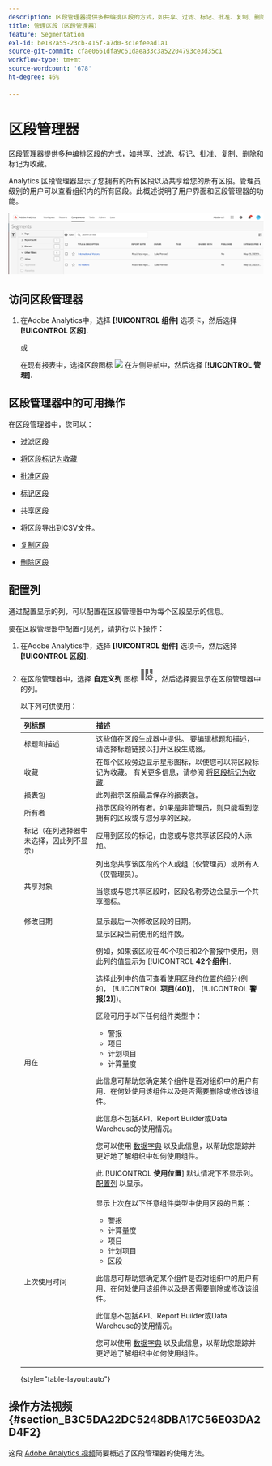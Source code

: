 ```yaml
---
description: 区段管理器提供多种编排区段的方式，如共享、过滤、标记、批准、复制、删除和标记为收藏。
title: 管理区段（区段管理器）
feature: Segmentation
exl-id: be182a55-23cb-415f-a7d0-3c1efeead1a1
source-git-commit: cfae0661dfa9c61daea33c3a52204793ce3d35c1
workflow-type: tm+mt
source-wordcount: '678'
ht-degree: 46%

---
```


# 区段管理器

区段管理器提供多种编排区段的方式，如共享、过滤、标记、批准、复制、删除和标记为收藏。

Analytics 区段管理器显示了您拥有的所有区段以及共享给您的所有区段。管理员级别的用户可以查看组织内的所有区段。此概述说明了用户界面和区段管理器的功能。

![区段管理器](assets/segments-manager.png)

## 访问区段管理器

1. 在Adobe Analytics中，选择 **[!UICONTROL 组件]** 选项卡，然后选择 **[!UICONTROL 区段]**.

   或

   在现有报表中，选择区段图标 ![](https://spectrum.adobe.com/static/icons/workflow_18/Smock_Segmentation_18_N.svg) 在左侧导航中，然后选择 **[!UICONTROL 管理]**.

## 区段管理器中的可用操作

在区段管理器中，您可以：

* [过滤区段](/help/components/segmentation/segmentation-workflow/t-seg-filter.md)

* [将区段标记为收藏](/help/components/segmentation/segmentation-workflow/t-seg-favorite.md)

* [批准区段](/help/components/segmentation/segmentation-workflow/seg-approve.md)

* [标记区段](/help/components/segmentation/segmentation-workflow/seg-tag.md)

* [共享区段](/help/components/segmentation/segmentation-workflow/t-seg-share.md)

* 将区段导出到CSV文件。

* [复制区段](/help/components/segmentation/segmentation-workflow/seg-copy.md)

* [删除区段](/help/components/segmentation/segmentation-workflow/seg-delete.md)

## 配置列

通过配置显示的列，可以配置在区段管理器中为每个区段显示的信息。

要在区段管理器中配置可见列，请执行以下操作：

1. 在Adobe Analytics中，选择 **[!UICONTROL 组件]** 选项卡，然后选择 **[!UICONTROL 区段]**.

1. 在区段管理器中，选择 **自定义列** 图标 ![自定义列图标](assets/customize-columns-icon.png)，然后选择要显示在区段管理器中的列。

   以下列可供使用：

   | 列标题 | 描述 |
   |---|---|
   | 标题和描述 | 这些值在区段生成器中提供。 要编辑标题和描述，请选择标题链接以打开区段生成器。 |
   | 收藏 | 在每个区段旁边显示星形图标，以使您可以将区段标记为收藏。 有关更多信息，请参阅 [将区段标记为收藏](/help/components/segmentation/segmentation-workflow/t-seg-favorite.md). |
   | 报表包 | 此列指示区段最后保存的报表包。 |
   | 所有者 | 指示区段的所有者。如果是非管理员，则只能看到您拥有的区段或与您分享的区段。 |
   | 标记（在列选择器中未选择，因此列不显示） | 应用到区段的标记，由您或与您共享该区段的人添加。 |
   | 共享对象 | 列出您共享该区段的个人或组（仅管理员）或所有人（仅管理员）。 <p>当您或与您共享区段时，区段名称旁边会显示一个共享图标。</p> |
   | 修改日期 | 显示最后一次修改区段的日期。 |
   | 用在 | 显示区段当前使用的组件数。 <p>例如，如果该区段在40个项目和2个警报中使用，则此列的值显示为 [!UICONTROL **42个组件**].</p> <p>选择此列中的值可查看使用区段的位置的细分(例如， [!UICONTROL **项目(40)**]， [!UICONTROL **警报(2)**])。</p><p>区段可用于以下任何组件类型中：</p> <ul><li>警报</li><li>项目</li><li>计划项目</li><li>计算量度</li></ul><p>此信息可帮助您确定某个组件是否对组织中的用户有用、在何处使用该组件以及是否需要删除或修改该组件。</p><p>此信息不包括API、Report Builder或Data Warehouse的使用情况。</p><p>您可以使用 [数据字典](/help/analyze/analysis-workspace/components/data-dictionary/data-dictionary-overview.md) 以及此信息，以帮助您跟踪并更好地了解组织中如何使用组件。</p><p>此 [!UICONTROL **使用位置**] 默认情况下不显示列。 [配置列](#configure-columns) 以显示。</p> |
   | 上次使用时间 | 显示上次在以下任意组件类型中使用区段的日期： <ul><li>警报</li><li>计算量度</li><li>项目</li><li>计划项目</li><li>区段</li></ul> <p>此信息可帮助您确定某个组件是否对组织中的用户有用、在何处使用该组件以及是否需要删除或修改该组件。</p><p>此信息不包括API、Report Builder或Data Warehouse的使用情况。</p><p>您可以使用 [数据字典](/help/analyze/analysis-workspace/components/data-dictionary/data-dictionary-overview.md) 以及此信息，以帮助您跟踪并更好地了解组织中如何使用组件。 |

   {style="table-layout:auto"}

## 操作方法视频 {#section_B3C5DA22DC5248DBA17C56E03DA2D4F2}

这段 [Adobe Analytics 视频](https://experienceleague.adobe.com/docs/analytics-learn/tutorials/components/segmentation/segment-management-and-sharing.html?lang=zh-Hans)简要概述了区段管理器的使用方法。


